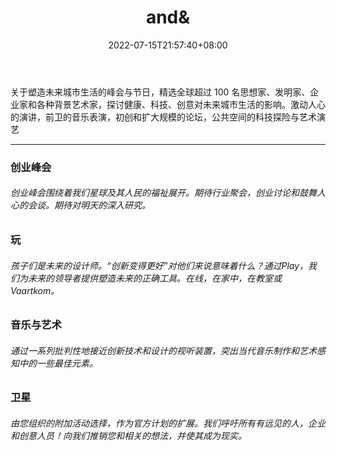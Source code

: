 ﻿---
weight: 
title: "and&"
description: "关于塑造未来城市生活的峰会与节日，精选全球超过 100 名思想家、发明家、企业家和各种背景艺术家，探讨健康、科技、创意对未来城市生活的影响"
date: 2022-07-15T21:57:40+08:00
lastmod: 2022-07-15T16:45:40+08:00
draft: false
authors: ["MineW"]
featuredImage: "and.jpg"
link: "https://www.andleuven.com/en"
tags: ["元宇宙社区","and&"]
categories: ["navigation"]
navigation: ["元宇宙社区"]
lightgallery: true
toc: true
pinned: false
recommend: false
recommend1: false
---
关于塑造未来城市生活的峰会与节日，精选全球超过 100 名思想家、发明家、企业家和各种背景艺术家，探讨健康、科技、创意对未来城市生活的影响。激动人心的演讲，前卫的音乐表演，初创和扩大规模的论坛，公共空间的科技探险与艺术演艺

---

### 创业峰会

###### 创业峰会围绕着我们星球及其人民的福祉展开。期待行业聚会，创业讨论和鼓舞人心的会谈。期待对明天的深入研究。

### 玩

###### 孩子们是未来的设计师。“创新变得更好”对他们来说意味着什么？通过Play，我们为未来的领导者提供塑造未来的正确工具。在线，在家中，在教室或Vaartkom。

### 音乐与艺术

###### 通过一系列批判性地接近创新技术和设计的视听装置，突出当代音乐制作和艺术感知中的一些最佳元素。

### 卫星

###### 由您组织的附加活动选择，作为官方计划的扩展。我们呼吁所有有远见的人，企业和创意人员！向我们推销您和相关的想法，并使其成为现实。
